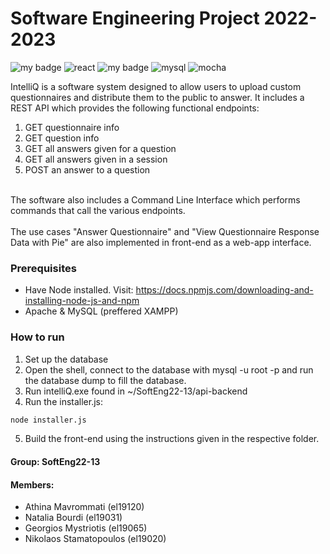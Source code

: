 # Software Engineering Project 2022-2023
![my badge](https://badgen.net/badge/nodeJS/v18.12.1/green/?icon=https://upload.wikimedia.org/wikipedia/commons/d/d9/Node.js_logo.svg) ![react](https://user-images.githubusercontent.com/115226054/218500804-ab08f439-cd40-4554-8003-1a3957338a38.svg) ![my badge](https://badgen.net/badge/express/v4.18.2/red/?icon=https://upload.wikimedia.org/wikipedia/commons/d/db/Npm-logo.svg) ![mysql](https://user-images.githubusercontent.com/115226054/218501030-55685c2d-a632-4cab-a57e-0c5ef694059d.svg) ![mocha](https://user-images.githubusercontent.com/115226054/218501480-c1a36a95-c7c2-459d-b518-c0df69b4becb.svg)

IntelliQ is a software system designed to allow users to upload custom questionnaires and distribute them to the public to answer. It includes a REST API which provides the following functional endpoints:
1. GET questionnaire info
2. GET question info
3. GET all answers given for a question
4. GET all answers given in a session
5. POST an answer to a question<br> 
<br>
The software also includes a Command Line Interface which performs commands that call the various endpoints.<br>
<br>
The use cases "Answer Questionnaire" and "View Questionnaire Response Data with Pie" are also implemented in front-end as a web-app interface.<br> 

### Prerequisites
* Have Node installed. Visit:
  https://docs.npmjs.com/downloading-and-installing-node-js-and-npm
* Apache & MySQL (preffered XAMPP)

### How to run
1. Set up the database
2. Open the shell, connect to the database with mysql -u root -p and run the database dump to fill the database.
3. Run intelliQ.exe found in ~/SoftEng22-13/api-backend 
4. Run the installer.js:
  ```sh
  node installer.js
  ```
5. Build the front-end using the instructions given in the respective folder.

#### Group: SoftEng22-13

#### Members: 

- Athina Mavrommati (el19120)
- Natalia Bourdi (el19031)
- Georgios Mystriotis (el19065)
- Nikolaos Stamatopoulos (el19020)
